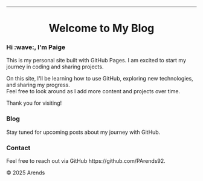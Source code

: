 ---
<h1 align="center">Welcome to My Blog</h1>

<h3>Hi :wave:, I'm Paige</h3>
This is my personal site built with GitHub Pages. I am excited to start my journey in coding and sharing projects.

On this site, I'll be learning how to use GitHub, exploring new technologies, and sharing my progress.  
Feel free to look around as I add more content and projects over time.

Thank you for visiting!
<h3>Blog</h3>
Stay tuned for upcoming posts about my journey with GitHub.
<h3>Contact</h3>
Feel free to reach out via GitHub https://github.com/PArends92. 

&copy; 2025 Arends
